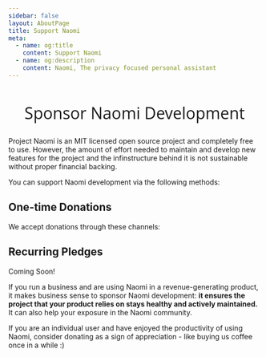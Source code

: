 ```yaml
---
sidebar: false
layout: AboutPage
title: Support Naomi
meta:
  - name: og:title
    content: Support Naomi
  - name: og:description
    content: Naomi, The privacy focused personal assistant
---
```


<style>
.big-title {
  font-family: 'Open Sans', sans-serif;
  font-size: 2rem;
  font-weight: 400;
  text-align: center;
}
img.illustration {
  width: 50%;
  transform: translateX(50%);
}
@media (max-width: 719px) {
  img.illustration {
    width: 100%;
    transform: translateX(0);
  }
}
.coin-details {
  text-align: center;
  border-radius: 4px;
  padding: 30px;
  font-weight: bold;
  p {
    padding: 0;
    margin: 0 0 20px;
  }
}
</style>

<h2 class="big-title">Sponsor Naomi Development</h2>

Project Naomi is an MIT licensed open source project and completely free to use.
However, the amount of effort needed to maintain and develop new features for the project and the infinstructure behind it is not sustainable without proper financial backing.

You can support Naomi development via the following methods:

<h2 id="One-time-Donations">One-time Donations</h2>

We accept donations through these channels:

<!--
<div id="one-time-donations" align="center">
  <a href="https://www.paypal.me/austincasteel" target="_blank">
    <img src="/images/paypal.png" style="width:100px">
  </a>
  
  <a><svg width="38" height="38" viewBox="0 0 38 38" xmlns="http://www.w3.org/2000/svg"><g fill="none" fill-rule="evenodd"><circle fill="#FFAD02" cx="19" cy="19" r="19"></circle><path d="M24.7 19.68a3.63 3.63 0 0 0 1.47-2.06c.74-2.77-.46-4.87-3.2-5.6l.89-3.33a.23.23 0 0 0-.16-.28l-1.32-.35a.23.23 0 0 0-.28.15l-.89 3.33-1.75-.47.88-3.32a.23.23 0 0 0-.16-.28l-1.31-.35a.23.23 0 0 0-.28.15l-.9 3.33-3.73-1a.23.23 0 0 0-.27.16l-.36 1.33c-.03.12.04.25.16.28l.22.06a1.83 1.83 0 0 1 1.28 2.24l-1.9 7.09a1.83 1.83 0 0 1-2.07 1.33.23.23 0 0 0-.24.12l-.69 1.24a.23.23 0 0 0 0 .2c.02.07.07.12.14.13l3.67.99-.89 3.33c-.03.12.04.24.16.27l1.32.35c.12.03.24-.04.28-.16l.89-3.32 1.76.47-.9 3.33c-.02.12.05.24.16.27l1.32.35c.12.03.25-.04.28-.16l.9-3.32.87.23c2.74.74 4.83-.48 5.57-3.25.35-1.3-.05-2.6-.92-3.48zm-5.96-5.95l2.64.7a1.83 1.83 0 0 1 1.28 2.24 1.83 1.83 0 0 1-2.23 1.3l-2.64-.7.95-3.54zm1.14 9.8l-3.51-.95.95-3.54 3.51.94a1.83 1.83 0 0 1 1.28 2.24 1.83 1.83 0 0 1-2.23 1.3z" fill="#FFF"></path></g></svg>BTC</a>

  <a><svg width="38" height="38" viewBox="0 0 38 38" xmlns="http://www.w3.org/2000/svg"><g fill="none" fill-rule="evenodd"><circle fill="#8DC451" cx="19" cy="19" r="19"></circle><path d="M24.5 16.72c.37-.76.48-1.64.25-2.52-.75-2.76-2.84-3.98-5.58-3.25l-.89-3.32a.23.23 0 0 0-.28-.16l-1.32.35a.23.23 0 0 0-.16.27l.9 3.33-1.76.47-.9-3.32a.23.23 0 0 0-.27-.16l-1.32.35a.23.23 0 0 0-.16.28l.9 3.32-3.74 1a.23.23 0 0 0-.16.29l.35 1.32c.04.12.16.2.28.17l.22-.06c.97-.26 1.97.32 2.23 1.3l1.9 7.08c.25.93-.25 1.87-1.13 2.2a.23.23 0 0 0-.14.21l.02 1.43c0 .07.04.13.1.18.05.04.12.05.19.04l3.67-.99.9 3.33c.03.12.15.19.27.15l1.31-.35c.12-.03.2-.16.16-.28l-.88-3.32 1.75-.47.9 3.33c.03.12.15.19.27.15l1.32-.35c.12-.03.19-.16.16-.28l-.9-3.32.88-.24c2.75-.73 3.95-2.83 3.2-5.6a3.63 3.63 0 0 0-2.54-2.56zm-8.13-2.17l2.63-.7c.97-.26 1.97.32 2.23 1.3.27.97-.3 1.98-1.28 2.24l-2.63.7-.95-3.54zm5.88 7.91l-3.5.94-.96-3.54 3.51-.94c.97-.26 1.97.32 2.24 1.3.26.98-.32 1.98-1.29 2.24z" fill="#FFF"></path></g></svg>BCH</a>

  <a><svg xmlns="http://www.w3.org/2000/svg" width="38" height="38" viewBox="0 0 32 32"><g fill="none" fill-rule="evenodd"><ellipse cx="16" cy="16" fill="#6F7CBA" rx="16" ry="16"></ellipse><path fill="#FFF" d="M10.13 17.76c-.1-.15-.06-.2.09-.12l5.49 3.09c.15.08.4.08.56 0l5.58-3.08c.16-.08.2-.03.1.11L16.2 25.9c-.1.15-.28.15-.38 0l-5.7-8.13zm.04-2.03a.3.3 0 0 1-.13-.42l5.74-9.2c.1-.15.25-.15.34 0l5.77 9.19c.1.14.05.33-.12.41l-5.5 2.78a.73.73 0 0 1-.6 0l-5.5-2.76z"></path></g></svg>ETH</a>

  <a><svg xmlns="http://www.w3.org/2000/svg" width="38" height="38" viewBox="0 0 38 38"><g fill="none" fill-rule="evenodd"><circle cx="19" cy="19" r="19" fill="#B5B5B5" fill-rule="nonzero"></circle><path fill="#FFF" d="M12.29 28.04l1.29-5.52-1.58.67.63-2.85 1.64-.68L16.52 10h5.23l-1.52 7.14 2.09-.74-.58 2.7-2.05.8-.9 4.34h8.1l-.99 3.8z"></path></g></svg>LTC</a>
</div>-->

<Sponsor/>

<!--<div id="coin-details btc2" align="center" hidden>
    <p>Bitcoin Address:<br>3BPRVHyGYbyMSkSM5peM7bzgiRTKH468Xt</p>
    <img src="/images/coin-btc.png" width="200px">
</div>
<div id="coin-details bch2" align="center" hidden>
    <p>Bitcoin Cash Address:<br>qpkz80zmg2x7mhthurmaf7desytaxgk9csp87gmnrj</p>
    <img src="/images/coin-bch.png" width="200px">
</div>
<div id="coin-details eth2" align="center" hidden>
    <p>Ethereum Address:<br>0x9133b3e654Ffac5Cc6E88eb3C038FBAAc5542645</p>
    <img src="/images/coin-eth.png" width="200px">
</div>
<div id="coin-details ltc2" align="center" hidden>
    <p>Litecoin Address:<br>MKvWn7mbiJos6ckRJg49z5ithFM2xuaE2T</p>
    <img src="/images/coin-ltc.png" width="200px">
</div>-->

<h2 id="Recurring-Pledges">Recurring Pledges</h2>

Coming Soon!

If you run a business and are using Naomi in a revenue-generating product, it makes business sense to sponsor Naomi development:
<b>it ensures the project that your product relies on stays healthy and actively maintained.</b> It can also help your exposure in the Naomi community.

If you are an individual user and have enjoyed the productivity of using Naomi, consider donating as a sign of appreciation - like buying us coffee once in a while :)

<!--
document.getElementById("btc").addEventListener("click", function() {
      document.getElementById("bch2").hidden = true;
      document.getElementById("eth2").hidden = true;
      document.getElementById("ltc2").hidden = true;
      document.getElementById("btc2").hidden = false;
    }, false);
document.getElementById("bch").addEventListener("click", function() {
      document.getElementById("btc2").hidden = true;
      document.getElementById("eth2").hidden = true;
      document.getElementById("ltc2").hidden = true;
      document.getElementById("bch2").hidden = false;
    }, false);
    document.getElementById("eth").addEventListener("click", function() {
      document.getElementById("bch2").hidden = true;
      document.getElementById("btc2").hidden = true;
      document.getElementById("ltc2").hidden = true;
      document.getElementById("eth2").hidden = false;
    }, false);
    document.getElementById("ltc").addEventListener("click", function() {
      document.getElementById("bch2").hidden = true;
      document.getElementById("eth2").hidden = true;
      document.getElementById("btc2").hidden = true;
      document.getElementById("ltc2").hidden = false;
    }, false);



document.getElementById("one").addEventListener("click", function() {
    document.getElementById("two2").hidden = true;
    document.getElementById("three2").hidden = true;
    document.getElementById("four2").hidden = true;
    document.getElementById("one2").hidden = false;
}, false);-->
